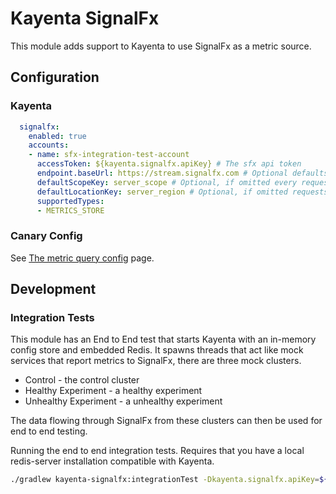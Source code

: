 # Kayenta SignalFx
This module adds support to Kayenta to use SignalFx as a metric source.

## Configuration

### Kayenta
```yaml
  signalfx:
    enabled: true
    accounts:
    - name: sfx-integration-test-account
      accessToken: ${kayenta.signalfx.apiKey} # The sfx api token
      endpoint.baseUrl: https://stream.signalfx.com # Optional defaults to https://stream.signalfx.com
      defaultScopeKey: server_scope # Optional, if omitted every request must supply the _scope_key param in extended scope params
      defaultLocationKey: server_region # Optional, if omitted requests must supply the _location_key if it is needed.
      supportedTypes:
      - METRICS_STORE
```

### Canary Config
See [The metric query config](metric-query-config.md) page.

## Development

### Integration Tests
This module has an End to End test that starts Kayenta with an in-memory config store and embedded Redis.
It spawns threads that act like mock services that report metrics to SignalFx, there are three mock clusters.

- Control - the control cluster
- Healthy Experiment - a healthy experiment
- Unhealthy Experiment - a unhealthy experiment

The data flowing through SignalFx from these clusters can then be used for end to end testing.

Running the end to end integration tests.
Requires that you have a local redis-server installation compatible with Kayenta.

```bash
./gradlew kayenta-signalfx:integrationTest -Dkayenta.signalfx.apiKey=${SIGNALFX_API_TOKEN} -Dredis.path=$(which redis-server)
```
